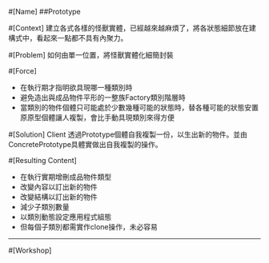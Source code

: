 #[Name]
##Prototype

#[Context]
建立各式各樣的怪獸實體，已經越來越麻煩了，將各狀態細節放在建構式中，看起來一點都不具有內聚力。

#[Problem]
如何由單一位置，將怪獸實體化細簡封裝

#[Force]
* 在執行期才指明欲具現哪一種類別時
* 避免造出與成品物件平形的一整族Factory類別階層時
* 當類別的物件個體只可能處於少數幾種可能的狀態時，替各種可能的狀態安置原原型個體讓人複製，會比手動具現類別來得方便

#[Solution]
Client 透過Prototype個體自我複製一份，以生出新的物件。並由ConcretePrototype具體實做出自我複製的操作。

#[Resulting Content]
* 在執行實期增刪成品物件類型
* 改變內容以訂出新的物件
* 改變結構以訂出新的物件
* 減少子類別數量
* 以類別動態設定應用程式組態
* 但每個子類別都需實作clone操作，未必容易

***
#[Workshop]
